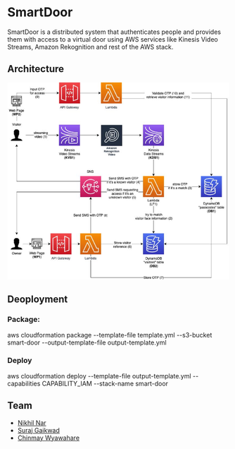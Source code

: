 # SmartDoor

SmartDoor is a distributed system that authenticates people and provides them with access to a virtual door using AWS services like Kinesis Video Streams, Amazon Rekognition and rest of the AWS stack.

## Architecture

![SmartDoor](https://github.com/NikhilNar/SmartDoor/blob/master/architecture.png)

## Deoployment

### Package:
aws cloudformation package --template-file template.yml --s3-bucket smart-door --output-template-file output-template.yml

### Deploy
aws cloudformation deploy --template-file output-template.yml --capabilities CAPABILITY_IAM --stack-name smart-door

## Team

* [Nikhil Nar](https://github.com/NikhilNar)
* [Suraj Gaikwad](https://github.com/surajgovardhangaikwad)
* [Chinmay Wyawahare](https://github.com/gandalf1819)
